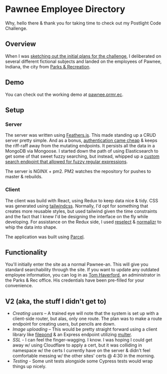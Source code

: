 # Pawnee Employee Directory

Why, hello there & thank you for taking time to check out my Postlight Code Challenge.

## Overview

When I was [sketching out the initial plans for the challenge](sketch.jpg), I deliberated on several different fictional subjects and landed on the employees of Pawnee, Indiana, the city from [Parks & Recreation](https://www.nbc.com/parks-and-recreation).

## Demo

You can check out the working demo at [pawnee.prmr.ec](http://pawnee.prmr.ec).

## Setup

### Server

The server was written using [Feathers.js](https://feathersjs.com). This made standing up a CRUD server pretty simple. And as a bonus, [authentication came cheap](https://docs.feathersjs.com/api/authentication/server.html) & keeps the riff-raff away from the mutating endpoints. It persists all the data in a MongoDB via Mongoose. I started down the path of using Elasticsearch to get some of that sweet fuzzy searching, but instead, whipped up a [custom search endpoint that allowed for fuzzy regular expressions](https://github.com/Meandmybadself/pawnee-employee-directory/blob/master/server/src/services/users/users.hooks.js#L8).

The server is NGINX + pm2. PM2 watches the repository for pushes to master & rebuilds.

### Client

The client was build with React, using Redux to keep data nice & tidy. CSS was generated using [tailwindcss](https://tailwindcss.com). Normally, I'd opt for something that creates more reusable styles, but used tailwind given the time constraints and the fact that I knew I'd be designing the interface on the fly while developing. For assistance on the Redux side, I used [reselect](https://www.npmjs.com/package/reselect) & [normalizr](https://github.com/paularmstrong/normalizr) to whip the data into shape.

The application was built using [Parcel](https://parceljs.org/).

## Functionality

You'll initially enter the site as a normal Pawnee-an. This will give you standard searchability through the site. If you want to update any outdated employee information, you can log in as [Tom Haverford](https://en.wikipedia.org/wiki/Tom_Haverford), an administrator in the Parks & Rec office. His credentials have been pre-filled for your convenience.

## V2 (aka, the stuff I didn't get to)

- _Creating users_ – A trained eye will note that the system is set up with a client-side router, but alas, only one route. The plan was to make a route endpoint for creating users, but pencils are down.
- _Image uploading_ – This would be pretty straight forward using a client library like [filepond](https://github.com/pqina/react-filepond) & an Express endpoint utilizing [multer](https://github.com/expressjs/multer).
- _SSL_ - I can feel the finger-wagging. I know. I was hoping I could get away w/ using Cloudflare to apply a cert, but it was colliding in namespace w/ the certs I currently have on the server & didn't feel comfortable messing w/ the other sites' certs @ 4:30 in the morning.
- _Testing_ - Some unit tests alongside some Cypress tests would wrap things up nicely.
